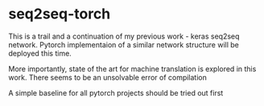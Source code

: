 # seq2seq-torch

This is a trail and a continuation of my previous work - keras seq2seq network. 
Pytorch implementaion of a similar network structure will be deployed this time. 

More importantly, state of the art for machine translation is explored in this work. 
There seems to be an unsolvable error of compilation

A simple baseline for all pytorch projects should be tried out first
